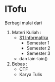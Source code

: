 # ITofu
Berbagi mulai dari 
1. Materi Kuliah :
    + [S1 Informatika]()
        - Semester 1
        - Semester 2
        - Semester 3
    + dan lain-lain()
2. Bebas :
    + CTF
    + Karya Tulis
  

